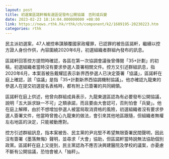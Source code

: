 ```yaml
---
layout: post
title: 初選案區諾軒稱有選區促發布公開協議　否則或兵變
date: 2023-02-23 18:14:04.000000000 +08:00
link: https://news.rthk.hk/rthk/ch/component/k2/1689195-20230223.htm
categories: rthk
---
```


民主派初選案，47人被控串謀顛覆國家政權罪，已認罪的被告區諾軒，繼續以控方證人身份作供，內容圍繞2020年6月，初選組織者群組內發布的訊息。

區諾軒回答控方提問時確認，各區在第一次協調會議後曾傳閱「35+計劃」的初稿，初選組織者當時沒有要求參選人簽署相關文件。控方又引述群組訊息，指2020年6月，本案首被告戴耀廷表示新界西參選人已決定簽署「協議」，區諾軒在庭上確認，該「協議」是指「35+計劃新界西協調機制協議」。他亦確認九龍東的參選人在提交初選提名表格時，都有附上已簽署的共同綱領。

區諾軒在庭上供述，他曾向群組成員表示，九龍東選區認為有必要發布公開協議，說明「五大訴求缺一不可」之類承諾，而且要由大會認可，否則怕會「兵變」。他在庭上解釋，由於不想增加參選人被當局取消資格的風險，初選組織者沒有要求參選人簽署文件，他當時曾擔心九龍東的做法，會引來其他地區跟隨，但組織者無權左右地區的決定，只能被動應對。

控方引述群組訊息，指本案被告、民主黨的尹兆堅不希望無限簽署民間聲明，因此沒有簽署《墨落無悔》聲明，並尋求「大會」協助，但區諾軒當時說無法協助個別政黨。區諾軒在庭上又提到，民主黨認為不應否決興建醫院及學校的議案，亦憂慮不斷有公開協議，恐怕會被人「抽秤」。
